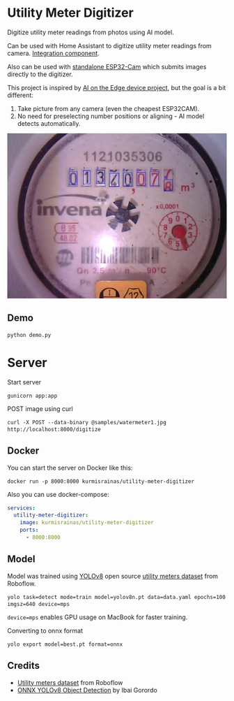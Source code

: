 # Utility Meter Digitizer

Digitize utility meter readings from photos using AI model.

Can be used with Home Assistant to digitize utility meter readings from camera. [Integration component](https://github.com/laurynas/hass-utility-meter-digitizer).

Also can be used with [standalone ESP32-Cam](https://github.com/laurynas/esphome-devices/blob/main/watermeter-cam-standalone.yml) which submits images directly to the digitizer.

This project is inspired by [AI on the Edge device project](https://github.com/jomjol/AI-on-the-edge-device), but the goal is a bit different:

1. Take picture from any camera (even the cheapest ESP32CAM).
2. No need for preselecting number positions or aligning - AI model detects automatically.

![result](samples/watermeter2_result.jpg)

## Demo

```shell
python demo.py
```

# Server

Start server

```shell
gunicorn app:app
```

POST image using curl

```shell
curl -X POST --data-binary @samples/watermeter1.jpg http://localhost:8000/digitize
```

## Docker

You can start the server on Docker like this:
```shell
docker run -p 8000:8000 kurmisrainas/utility-meter-digitizer
```
Also you can use docker-compose:

```yaml
services:
  utility-meter-digitizer:
    image: kurmisrainas/utility-meter-digitizer
    ports:
      - 8000:8000
```

## Model

Model was trained using [YOLOv8](https://docs.ultralytics.com/tasks/detect/#__tabbed_1_2) open source [utility meters dataset](https://universe.roboflow.com/watermeter-jvlgr/utility-meter-reading-dataset-for-automatic-reading-yolo/dataset/1) from Roboflow.

```shell
yolo task=detect mode=train model=yolov8n.pt data=data.yaml epochs=100 imgsz=640 device=mps
```

`device=mps` enables GPU usage on MacBook for faster training.

Converting to onnx format

```shell
yolo export model=best.pt format=onnx
```

## Credits

- [Utility meters dataset](https://universe.roboflow.com/watermeter-jvlgr/utility-meter-reading-dataset-for-automatic-reading-yolo/dataset/1) from Roboflow
- [ONNX YOLOv8 Object Detection](https://github.com/ibaiGorordo/ONNX-YOLOv8-Object-Detection/) by Ibai Gorordo
